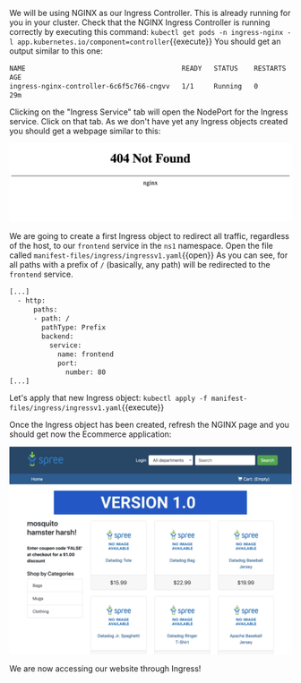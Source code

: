 We will be using NGINX as our Ingress Controller. This is already running for you in your cluster. Check that the NGINX Ingress Controller is running correctly by executing this command: `kubectl get pods -n ingress-nginx -l app.kubernetes.io/component=controller`{{execute}} You should get an output similar to this one:

```
NAME                                       READY   STATUS    RESTARTS   AGE
ingress-nginx-controller-6c6f5c766-cngvv   1/1     Running   0          29m
```

Clicking on the "Ingress Service" tab will open the NodePort for the Ingress service. Click on that tab. As we don't have yet any Ingress objects created you should get a webpage similar to this:

![Screenshot of NGINX 404](./assets/nginx_404.png)

We are going to create a first Ingress object to redirect all traffic, regardless of the host, to our `frontend` service in the `ns1` namespace. Open the file called `manifest-files/ingress/ingressv1.yaml`{{open}} As you can see, for all paths with a prefix of `/` (basically, any path) will be redirected to the `frontend` service.

```
[...]
  - http:
      paths:
      - path: /
        pathType: Prefix
        backend:
          service:
            name: frontend
            port:
              number: 80
[...]
```

Let's apply that new Ingress object: `kubectl apply -f manifest-files/ingress/ingressv1.yaml`{{execute}}

Once the Ingress object has been created, refresh the NGINX page and you should get now the Ecommerce application:

![Screenshot of Ecommerce app](./assets/app.png)

We are now accessing our website through Ingress!

